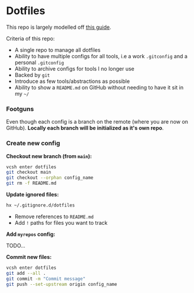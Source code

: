 # Dotfiles

This repo is largely modelled off [this guide](https://germano.dev/dotfiles/).

Criteria of this repo:

- A single repo to manage all dotfiles
- Ability to have multiple configs for all tools, i.e a work `.gitconfig` and a personal `.gitconfig`
- Ability to archive configs for tools I no longer use
- Backed by `git`
- Introduce as few tools/abstractions as possible
- Ability to show a `README.md` on GitHub without needing to have it sit in my `~/`

### Footguns

Even though each config is a branch on the remote (where you are now on GitHub). **Locally each branch will be initialized as it's own repo**.

### Create new config

**Checkout new branch (from `main`):**

```sh
vcsh enter dotfiles
git checkout main
git checkout --orphan config_name
git rm -f README.md
```

**Update ignored files:**

```sh
hx ~/.gitignore.d/dotfiles
```

- Remove references to `README.md`
- Add `!` paths for files you want to track

**Add `myrepos` config:**

TODO...

**Commit new files:**

```sh
vcsh enter dotfiles
git add --all .
git commit -m "Commit message"
git push --set-upstream origin config_name 
```

